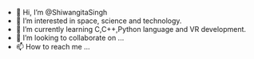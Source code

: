 - 👋 Hi, I’m @ShiwangitaSingh
- 👀 I’m interested in space, science and technology.
- 🌱 I’m currently learning C,C++,Python language and VR development. 
- 💞️ I’m looking to collaborate on ...
- 📫 How to reach me ...

<!---
ShiwangitaSingh/ShiwangitaSingh is a ✨ special ✨ repository because its `README.md` (this file) appears on your GitHub profile.
You can click the Preview link to take a look at your changes.
--->
